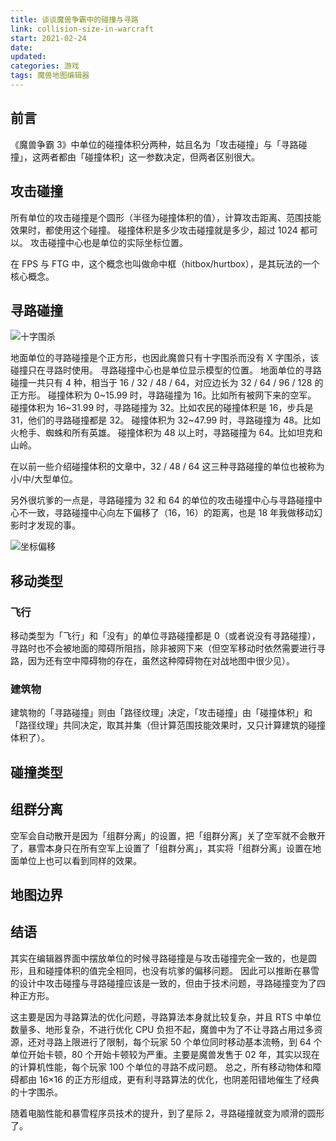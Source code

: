 ```yaml
---
title: 谈谈魔兽争霸中的碰撞与寻路
link: collision-size-in-warcraft
start: 2021-02-24
date: 
updated: 
categories: 游戏
tags: 魔兽地图编辑器
---
```


## 前言

《魔兽争霸 3》中单位的碰撞体积分两种，姑且名为「攻击碰撞」与「寻路碰撞」，这两者都由「碰撞体积」这一参数决定，但两者区别很大。

<!-- more -->

## 攻击碰撞

所有单位的攻击碰撞是个圆形（半径为碰撞体积的值），计算攻击距离、范围技能效果时，都使用这个碰撞。
碰撞体积是多少攻击碰撞就是多少，超过 1024 都可以。
攻击碰撞中心也是单位的实际坐标位置。

在 FPS 与 FTG 中，这个概念也叫做命中框（hitbox/hurtbox），是其玩法的一个核心概念。

## 寻路碰撞

![十字围杀](https://i.loli.net/2021/05/07/V2xUjsWgoR51IqK.png)

地面单位的寻路碰撞是个正方形，也因此魔兽只有十字围杀而没有 X 字围杀，该碰撞只在寻路时使用。
寻路碰撞中心也是单位显示模型的位置。
地面单位的寻路碰撞一共只有 4 种，相当于 16 / 32 / 48 / 64，对应边长为 32 / 64 / 96 / 128 的正方形。
碰撞体积为 0~15.99 时，寻路碰撞为 16。比如所有被网下来的空军。
碰撞体积为 16~31.99 时，寻路碰撞为 32。比如农民的碰撞体积是 16，步兵是 31，他们的寻路碰撞都是 32。
碰撞体积为 32~47.99 时，寻路碰撞为 48。比如火枪手、蜘蛛和所有英雄。
碰撞体积为 48 以上时，寻路碰撞为 64。比如坦克和山岭。

在以前一些介绍碰撞体积的文章中，32 / 48 / 64 这三种寻路碰撞的单位也被称为小/中/大型单位。

另外很坑爹的一点是，寻路碰撞为 32 和 64 的单位的攻击碰撞中心与寻路碰撞中心不一致，寻路碰撞中心向左下偏移了（16，16）的距离，也是 18 年我做移动幻影时才发现的事。

![坐标偏移](https://i.loli.net/2021/05/07/mkI7HxX1blnz4cd.png)

## 移动类型

### 飞行

移动类型为「飞行」和「没有」的单位寻路碰撞都是 0（或者说没有寻路碰撞），寻路时也不会被地面的障碍所阻挡，除非被网下来（但空军移动时依然需要进行寻路，因为还有空中障碍物的存在，虽然这种障碍物在对战地图中很少见）。

### 建筑物

建筑物的「寻路碰撞」则由「路径纹理」决定，「攻击碰撞」由「碰撞体积」和「路径纹理」共同决定，取其并集（但计算范围技能效果时，又只计算建筑的碰撞体积了）。

## 碰撞类型

## 组群分离

空军会自动散开是因为「组群分离」的设置，把「组群分离」关了空军就不会散开了，暴雪本身只在所有空军上设置了「组群分离」，其实将「组群分离」设置在地面单位上也可以看到同样的效果。

## 地图边界

## 结语

其实在编辑器界面中摆放单位的时候寻路碰撞是与攻击碰撞完全一致的，也是圆形，且和碰撞体积的值完全相同，也没有坑爹的偏移问题。
因此可以推断在暴雪的设计中攻击碰撞与寻路碰撞应该是一致的，但由于技术问题，寻路碰撞变为了四种正方形。

这主要是因为寻路算法的优化问题，寻路算法本身就比较复杂，并且 RTS 中单位数量多、地形复杂，不进行优化 CPU 负担不起，魔兽中为了不让寻路占用过多资源，还对寻路上限进行了限制，每个玩家 50 个单位同时移动基本流畅，到 64 个单位开始卡顿，80 个开始卡顿较为严重。主要是魔兽发售于 02 年，其实以现在的计算机性能，每个玩家 100 个单位的寻路不成问题。
总之，所有移动物体和障碍都由 16×16 的正方形组成，更有利寻路算法的优化，也阴差阳错地催生了经典的十字围杀。

随着电脑性能和暴雪程序员技术的提升，到了星际 2，寻路碰撞就变为顺滑的圆形了。
